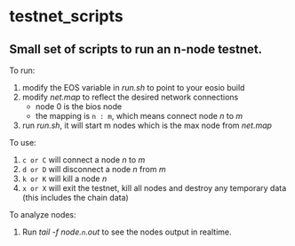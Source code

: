 # testnet_scripts
## Small set of scripts to run an n-node testnet.

To run:
1. modify the EOS variable in *run.sh* to point to your eosio build
2. modify *net.map* to reflect the desired network connections
    * node 0 is the bios node
    * the mapping is `n : m`, which means connect node *n* to *m*
3. run *run.sh*, it will start m nodes which is the max node from *net.map*

To use:
1. `c or C` will connect a node *n* to *m*
2. `d or D` will disconnect a node *n* from *m*
3. `k or K` will kill a node *n*
4. `x or X` will exit the testnet, kill all nodes and destroy any temporary data (this includes the chain data)

To analyze nodes:
1. Run *tail -f node.`n`.out* to see the nodes output in realtime.
